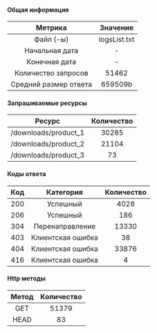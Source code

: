 #### Общая информация
|               Метрика|         Значение|
|:--------------------:|:---------------:|
|             Файл (-ы)|     logsList.txt|
|        Начальная дата|                -|
|         Конечная дата|                -|
|   Количество запросов|            51462|
| Средний размер ответа|          659509b|
#### Запрашиваемые ресурсы
|                 Ресурс|   Количество|
|:---------------------:|:-----------:|
|   /downloads/product_1|        30285|
|   /downloads/product_2|        21104|
|   /downloads/product_3|           73|
#### Коды ответа
|      Код|           Категория|      Количество|
|:-------:|:------------------:|:--------------:|
|      200|            Успешный|            4028|
|      206|            Успешный|             186|
|      304|     Перенаправление|           13330|
|      403|   Клиентская ошибка|              38|
|      404|   Клиентская ошибка|           33876|
|      416|   Клиентская ошибка|               4|
#### Http методы
|  Метод|  Количество|
|:-----:|:----------:|
|    GET|       51379|
|   HEAD|          83|
